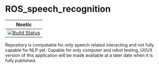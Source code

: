 # ROS_speech_recognition

|Noetic|
|:---:|
[![Build Status](https://travis-ci.org/ROBOTIS-GIT/ROBOTIS-Framework.svg?branch=master)](https://travis-ci.org/ROBOTIS-GIT/ROBOTIS-Framework)|

Repository is compatable for only speech related interacting and not fully capable for NLP yet. Capable for only computer and robot testing, UI/UX version of this application
will be made avaliable at a later date when it is fully published.
